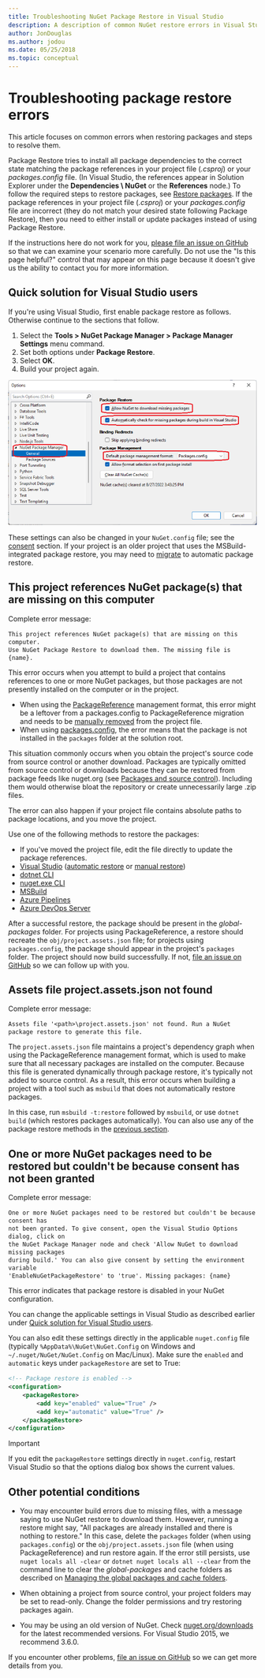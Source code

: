 ```yaml
---
title: Troubleshooting NuGet Package Restore in Visual Studio
description: A description of common NuGet restore errors in Visual Studio and how to troubleshoot them.
author: JonDouglas
ms.author: jodou
ms.date: 05/25/2018
ms.topic: conceptual
---
```


# Troubleshooting package restore errors

This article focuses on common errors when restoring packages and steps to resolve them. 

Package Restore tries to install all package dependencies to the correct state matching the package references in your project file (*.csproj*) or your *packages.config* file. (In Visual Studio, the references appear in Solution Explorer under the **Dependencies \ NuGet** or the **References** node.) To follow the required steps to restore packages, see [Restore packages](../consume-packages/package-restore.md#restore-packages). If the package references in your project file (*.csproj*) or your *packages.config* file are incorrect (they do not match your desired state following Package Restore), then you need to either install or update packages instead of using Package Restore.

If the instructions here do not work for you, [please file an issue on GitHub](https://github.com/NuGet/docs.microsoft.com-nuget/issues) so that we can examine your scenario more carefully. Do not use the "Is this page helpful?" control that may appear on this page because it doesn't give us the ability to contact you for more information.

## Quick solution for Visual Studio users

If you're using Visual Studio, first enable package restore as follows. Otherwise continue to the sections that follow.

1. Select the **Tools > NuGet Package Manager > Package Manager Settings** menu command.
1. Set both options under **Package Restore**.
1. Select **OK**.
1. Build your project again.

![Enable NuGet package restore in Tool/Options](../consume-packages/media/restore-01-autorestoreoptions.png)

These settings can also be changed in your `NuGet.config` file; see the [consent](#consent) section. If your project is an older project that uses the MSBuild-integrated package restore, you may need to [migrate](package-restore.md#migrate-to-automatic-package-restore-visual-studio) to automatic package restore.

<a name="missing"></a>

## This project references NuGet package(s) that are missing on this computer

Complete error message:

```output
This project references NuGet package(s) that are missing on this computer.
Use NuGet Package Restore to download them. The missing file is {name}.
```

This error occurs when you attempt to build a project that contains references to one or more NuGet packages, but those packages are not presently installed on the computer or in the project.

- When using the [PackageReference](package-references-in-project-files.md) management format, this error might be a leftover from a packages.config to PackageReference migration and needs to be [manually removed](/nuget/resources/nuget-faq#working-with-packages) from the project file.
- When using [packages.config](../reference/packages-config.md), the error means that the package is not installed in the `packages` folder at the solution root.

This situation commonly occurs when you obtain the project's source code from source control or another download. Packages are typically omitted from source control or downloads because they can be restored from package feeds like nuget.org (see [Packages and source control](Packages-and-Source-Control.md)). Including them would otherwise bloat the repository or create unnecessarily large .zip files.

The error can also happen if your project file contains absolute paths to package locations, and you move the project.

Use one of the following methods to restore the packages:

- If you've moved the project file, edit the file directly to update the package references.
- [Visual Studio](package-restore.md#restore-using-visual-studio) ([automatic restore](package-restore.md#restore-packages-automatically-using-visual-studio) or [manual restore](package-restore.md#restore-packages-manually-using-visual-studio))
- [dotnet CLI](package-restore.md#restore-using-the-dotnet-cli)
- [nuget.exe CLI](package-restore.md#restore-using-the-nugetexe-cli)
- [MSBuild](package-restore.md#restore-using-msbuild)
- [Azure Pipelines](package-restore.md#restore-using-azure-pipelines)
- [Azure DevOps Server](package-restore.md#restore-using-azure-devops-server)

After a successful restore, the package should be present in the *global-packages* folder. For projects using PackageReference, a restore should recreate the `obj/project.assets.json` file; for projects using `packages.config`, the package should appear in the project's `packages` folder. The project should now build successfully. If not, [file an issue on GitHub](https://github.com/NuGet/docs.microsoft.com-nuget/issues) so we can follow up with you.

<a name="assets"></a>

## Assets file project.assets.json not found

Complete error message:

```output
Assets file '<path>\project.assets.json' not found. Run a NuGet package restore to generate this file.
```

The `project.assets.json` file maintains a project's dependency graph when using the PackageReference management format, which is used to make sure that all necessary packages are installed on the computer. Because this file is generated dynamically through package restore, it's typically not added to source control. As a result, this error occurs when building a project with a tool such as `msbuild` that does not automatically restore packages.

In this case, run `msbuild -t:restore` followed by `msbuild`, or use `dotnet build` (which restores packages automatically). You can also use any of the package restore methods in the [previous section](#missing).

<a name="consent"></a>

## One or more NuGet packages need to be restored but couldn't be because consent has not been granted

Complete error message:

```output
One or more NuGet packages need to be restored but couldn't be because consent has
not been granted. To give consent, open the Visual Studio Options dialog, click on
the NuGet Package Manager node and check 'Allow NuGet to download missing packages
during build.' You can also give consent by setting the environment variable
'EnableNuGetPackageRestore' to 'true'. Missing packages: {name}
```

This error indicates that package restore is disabled in your NuGet configuration.

You can change the applicable settings in Visual Studio as described earlier under [Quick solution for Visual Studio users](#quick-solution-for-visual-studio-users).

You can also edit these settings directly in the applicable `nuget.config` file (typically `%AppData%\NuGet\NuGet.Config` on Windows and `~/.nuget/NuGet/NuGet.Config` on Mac/Linux). Make sure the `enabled` and `automatic` keys under `packageRestore` are set to True:

```xml
<!-- Package restore is enabled -->
<configuration>
    <packageRestore>
        <add key="enabled" value="True" />
        <add key="automatic" value="True" />
    </packageRestore>
</configuration>
```

> [!Important]
> If you edit the `packageRestore` settings directly in `nuget.config`, restart Visual Studio so that the options dialog box shows the current values.

## Other potential conditions

- You may encounter build errors due to missing files, with a message saying to use NuGet restore to download them. However, running a restore might say, "All packages are already installed and there is nothing to restore." In this case, delete the `packages` folder (when using `packages.config`) or the `obj/project.assets.json` file (when using PackageReference) and run restore again. If the error still persists, use `nuget locals all -clear` or `dotnet nuget locals all --clear` from the command line to clear the *global-packages* and cache folders as described on [Managing the global packages and cache folders](managing-the-global-packages-and-cache-folders.md).

- When obtaining a project from source control, your project folders may be set to read-only. Change the folder permissions and try restoring packages again.

- You may be using an old version of NuGet. Check [nuget.org/downloads](https://www.nuget.org/downloads) for the latest recommended versions. For Visual Studio 2015, we recommend 3.6.0.

If you encounter other problems, [file an issue on GitHub](https://github.com/NuGet/docs.microsoft.com-nuget/issues) so we can get more details from you.
